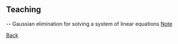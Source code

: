 ## Teaching

-- Gaussian elimination for solving a system of linear equations
[Note](/slides/Gaussian_Elimination.pdf)

[Back](./)
